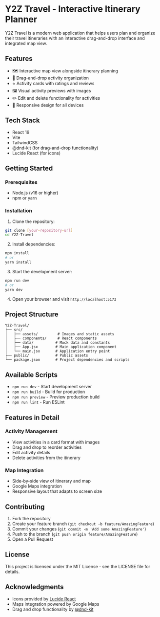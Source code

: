 # Y2Z Travel - Interactive Itinerary Planner

Y2Z Travel is a modern web application that helps users plan and organize their travel itineraries with an interactive drag-and-drop interface and integrated map view.

## Features

- 🗺️ Interactive map view alongside itinerary planning
- 📝 Drag-and-drop activity organization
- ⭐ Activity cards with ratings and reviews
- 🖼️ Visual activity previews with images
- ✏️ Edit and delete functionality for activities
- 📱 Responsive design for all devices

## Tech Stack

- React 19
- Vite
- TailwindCSS
- @dnd-kit (for drag-and-drop functionality)
- Lucide React (for icons)

## Getting Started

### Prerequisites

- Node.js (v16 or higher)
- npm or yarn

### Installation

1. Clone the repository:
```bash
git clone [your-repository-url]
cd Y2Z-Travel
```

2. Install dependencies:
```bash
npm install
# or
yarn install
```

3. Start the development server:
```bash
npm run dev
# or
yarn dev
```

4. Open your browser and visit `http://localhost:5173`

## Project Structure

```
Y2Z-Travel/
├── src/
│   ├── assets/         # Images and static assets
│   ├── components/     # React components
│   ├── data/          # Mock data and constants
│   ├── App.jsx        # Main application component
│   └── main.jsx       # Application entry point
├── public/            # Public assets
└── package.json       # Project dependencies and scripts
```

## Available Scripts

- `npm run dev` - Start development server
- `npm run build` - Build for production
- `npm run preview` - Preview production build
- `npm run lint` - Run ESLint

## Features in Detail

### Activity Management
- View activities in a card format with images
- Drag and drop to reorder activities
- Edit activity details
- Delete activities from the itinerary

### Map Integration
- Side-by-side view of itinerary and map
- Google Maps integration
- Responsive layout that adapts to screen size

## Contributing

1. Fork the repository
2. Create your feature branch (`git checkout -b feature/AmazingFeature`)
3. Commit your changes (`git commit -m 'Add some AmazingFeature'`)
4. Push to the branch (`git push origin feature/AmazingFeature`)
5. Open a Pull Request

## License

This project is licensed under the MIT License - see the LICENSE file for details.

## Acknowledgments

- Icons provided by [Lucide React](https://lucide.dev/)
- Maps integration powered by Google Maps
- Drag and drop functionality by [@dnd-kit](https://dndkit.com/)
